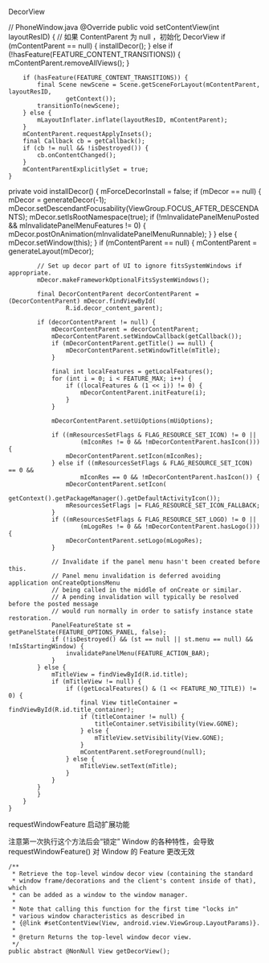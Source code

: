 DecorView

// PhoneWindow.java
@Override
    public void setContentView(int layoutResID) {
        // 如果 ContentParent 为 null ，初始化 DecorView
        if (mContentParent == null) {
            installDecor();
        } else if (!hasFeature(FEATURE_CONTENT_TRANSITIONS)) {
            mContentParent.removeAllViews();
        }
 
        if (hasFeature(FEATURE_CONTENT_TRANSITIONS)) {
            final Scene newScene = Scene.getSceneForLayout(mContentParent, layoutResID,
                    getContext());
            transitionTo(newScene);
        } else {
            mLayoutInflater.inflate(layoutResID, mContentParent);
        }
        mContentParent.requestApplyInsets();
        final Callback cb = getCallback();
        if (cb != null && !isDestroyed()) {
            cb.onContentChanged();
        }
        mContentParentExplicitlySet = true;
    }
private void installDecor() {
        mForceDecorInstall = false;
        if (mDecor == null) {
            mDecor = generateDecor(-1);
            mDecor.setDescendantFocusability(ViewGroup.FOCUS_AFTER_DESCENDANTS);
            mDecor.setIsRootNamespace(true);
            if (!mInvalidatePanelMenuPosted && mInvalidatePanelMenuFeatures != 0) {
                mDecor.postOnAnimation(mInvalidatePanelMenuRunnable);
            }
        } else {
            mDecor.setWindow(this);
        }
        if (mContentParent == null) {
            mContentParent = generateLayout(mDecor);
 
            // Set up decor part of UI to ignore fitsSystemWindows if appropriate.
            mDecor.makeFrameworkOptionalFitsSystemWindows();
 
            final DecorContentParent decorContentParent = (DecorContentParent) mDecor.findViewById(
                    R.id.decor_content_parent);
 
            if (decorContentParent != null) {
                mDecorContentParent = decorContentParent;
                mDecorContentParent.setWindowCallback(getCallback());
                if (mDecorContentParent.getTitle() == null) {
                    mDecorContentParent.setWindowTitle(mTitle);
                }
 
                final int localFeatures = getLocalFeatures();
                for (int i = 0; i < FEATURE_MAX; i++) {
                    if ((localFeatures & (1 << i)) != 0) {
                        mDecorContentParent.initFeature(i);
                    }
                }
 
                mDecorContentParent.setUiOptions(mUiOptions);
 
                if ((mResourcesSetFlags & FLAG_RESOURCE_SET_ICON) != 0 ||
                        (mIconRes != 0 && !mDecorContentParent.hasIcon())) {
                    mDecorContentParent.setIcon(mIconRes);
                } else if ((mResourcesSetFlags & FLAG_RESOURCE_SET_ICON) == 0 &&
                        mIconRes == 0 && !mDecorContentParent.hasIcon()) {
                    mDecorContentParent.setIcon(
                            getContext().getPackageManager().getDefaultActivityIcon());
                    mResourcesSetFlags |= FLAG_RESOURCE_SET_ICON_FALLBACK;
                }
                if ((mResourcesSetFlags & FLAG_RESOURCE_SET_LOGO) != 0 ||
                        (mLogoRes != 0 && !mDecorContentParent.hasLogo())) {
                    mDecorContentParent.setLogo(mLogoRes);
                }
 
                // Invalidate if the panel menu hasn't been created before this.
                // Panel menu invalidation is deferred avoiding application onCreateOptionsMenu
                // being called in the middle of onCreate or similar.
                // A pending invalidation will typically be resolved before the posted message
                // would run normally in order to satisfy instance state restoration.
                PanelFeatureState st = getPanelState(FEATURE_OPTIONS_PANEL, false);
                if (!isDestroyed() && (st == null || st.menu == null) && !mIsStartingWindow) {
                    invalidatePanelMenu(FEATURE_ACTION_BAR);
                }
            } else {
                mTitleView = findViewById(R.id.title);
                if (mTitleView != null) {
                    if ((getLocalFeatures() & (1 << FEATURE_NO_TITLE)) != 0) {
                        final View titleContainer = findViewById(R.id.title_container);
                        if (titleContainer != null) {
                            titleContainer.setVisibility(View.GONE);
                        } else {
                            mTitleView.setVisibility(View.GONE);
                        }
                        mContentParent.setForeground(null);
                    } else {
                        mTitleView.setText(mTitle);
                    }
                }
            }
            }
        }
    }
requestWindowFeature 启动扩展功能

注意第一次执行这个方法后会“锁定” Window 的各种特性，会导致 requestWindowFeature() 对 Window 的 Feature 更改无效

    /**
     * Retrieve the top-level window decor view (containing the standard
     * window frame/decorations and the client's content inside of that), which
     * can be added as a window to the window manager.
     *
     * Note that calling this function for the first time "locks in"
     * various window characteristics as described in 
     * {@link #setContentView(View, android.view.ViewGroup.LayoutParams)}.
     *
     * @return Returns the top-level window decor view.
     */
    public abstract @NonNull View getDecorView();
